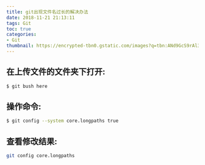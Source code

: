 ```yaml
---
title: git出现文件名过长的解决办法
date: 2018-11-21 21:13:11
tags: Git
toc: true
categories:
- Git
thumbnail: https://encrypted-tbn0.gstatic.com/images?q=tbn:ANd9GcS9rAl3n9C2r518tbUjJvQ9hjCc-pQsh09Ki7bpABDJmo7z08DJ5w
---
```


## 在上传文件的文件夹下打开:
``` bash
$ git bush here
```

## 操作命令:
``` bash
$ git config --system core.longpaths true
```


## 查看修改结果: 
``` bash
git config core.longpaths
```